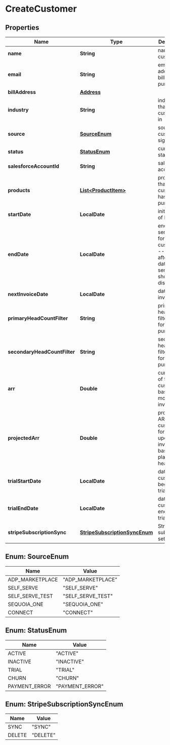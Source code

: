 

# CreateCustomer


## Properties

| Name | Type | Description | Notes |
|------------ | ------------- | ------------- | -------------|
|**name** | **String** | name of customer |  |
|**email** | **String** | email address for billing purposes |  |
|**billAddress** | [**Address**](Address.md) |  |  [optional] |
|**industry** | **String** | industry that customer is in |  [optional] |
|**source** | [**SourceEnum**](#SourceEnum) | source of customer signup |  [optional] |
|**status** | [**StatusEnum**](#StatusEnum) | current status |  [optional] |
|**salesforceAccountId** | **String** | salesforce account id |  [optional] |
|**products** | [**List&lt;ProductItem&gt;**](ProductItem.md) | products that this customer has purchased |  [optional] |
|**startDate** | **LocalDate** | initial date of billing |  |
|**endDate** | **LocalDate** | end of service date for churning customers -- on or after this date, service should be disabled |  [optional] |
|**nextInvoiceDate** | **LocalDate** | date of next invoice |  [optional] |
|**primaryHeadCountFilter** | **String** | primary headcount filter - used for billing purposes |  [optional] |
|**secondaryHeadCountFilter** | **String** | secondary headcount filter - used for billing purposes |  [optional] |
|**arr** | **Double** | current ARR of the customer based on most recent invoice |  [optional] |
|**projectedArr** | **Double** | projected ARR of the customer for upcoming invoice, based on plan and headcount |  [optional] |
|**trialStartDate** | **LocalDate** | date this customer begins their trial period |  [optional] |
|**trialEndDate** | **LocalDate** | date this customer ends their trial period |  [optional] |
|**stripeSubscriptionSync** | [**StripeSubscriptionSyncEnum**](#StripeSubscriptionSyncEnum) | Stripe subscription settings |  [optional] |



## Enum: SourceEnum

| Name | Value |
|---- | -----|
| ADP_MARKETPLACE | &quot;ADP_MARKETPLACE&quot; |
| SELF_SERVE | &quot;SELF_SERVE&quot; |
| SELF_SERVE_TEST | &quot;SELF_SERVE_TEST&quot; |
| SEQUOIA_ONE | &quot;SEQUOIA_ONE&quot; |
| CONNECT | &quot;CONNECT&quot; |



## Enum: StatusEnum

| Name | Value |
|---- | -----|
| ACTIVE | &quot;ACTIVE&quot; |
| INACTIVE | &quot;INACTIVE&quot; |
| TRIAL | &quot;TRIAL&quot; |
| CHURN | &quot;CHURN&quot; |
| PAYMENT_ERROR | &quot;PAYMENT_ERROR&quot; |



## Enum: StripeSubscriptionSyncEnum

| Name | Value |
|---- | -----|
| SYNC | &quot;SYNC&quot; |
| DELETE | &quot;DELETE&quot; |



